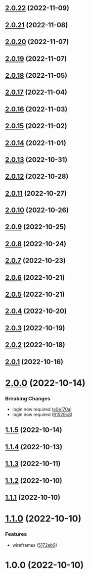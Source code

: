 ## [2.0.22](https://github.com/sprucelabsai/spruce-todos-skill/compare/v2.0.21...v2.0.22) (2022-11-09)

## [2.0.21](https://github.com/sprucelabsai/spruce-todos-skill/compare/v2.0.20...v2.0.21) (2022-11-08)

## [2.0.20](https://github.com/sprucelabsai/spruce-todos-skill/compare/v2.0.19...v2.0.20) (2022-11-07)

## [2.0.19](https://github.com/sprucelabsai/spruce-todos-skill/compare/v2.0.18...v2.0.19) (2022-11-07)

## [2.0.18](https://github.com/sprucelabsai/spruce-todos-skill/compare/v2.0.17...v2.0.18) (2022-11-05)

## [2.0.17](https://github.com/sprucelabsai/spruce-todos-skill/compare/v2.0.16...v2.0.17) (2022-11-04)

## [2.0.16](https://github.com/sprucelabsai/spruce-todos-skill/compare/v2.0.15...v2.0.16) (2022-11-03)

## [2.0.15](https://github.com/sprucelabsai/spruce-todos-skill/compare/v2.0.14...v2.0.15) (2022-11-02)

## [2.0.14](https://github.com/sprucelabsai/spruce-todos-skill/compare/v2.0.13...v2.0.14) (2022-11-01)

## [2.0.13](https://github.com/sprucelabsai/spruce-todos-skill/compare/v2.0.12...v2.0.13) (2022-10-31)

## [2.0.12](https://github.com/sprucelabsai/spruce-todos-skill/compare/v2.0.11...v2.0.12) (2022-10-28)

## [2.0.11](https://github.com/sprucelabsai/spruce-todos-skill/compare/v2.0.10...v2.0.11) (2022-10-27)

## [2.0.10](https://github.com/sprucelabsai/spruce-todos-skill/compare/v2.0.9...v2.0.10) (2022-10-26)

## [2.0.9](https://github.com/sprucelabsai/spruce-todos-skill/compare/v2.0.8...v2.0.9) (2022-10-25)

## [2.0.8](https://github.com/sprucelabsai/spruce-todos-skill/compare/v2.0.7...v2.0.8) (2022-10-24)

## [2.0.7](https://github.com/sprucelabsai/spruce-todos-skill/compare/v2.0.6...v2.0.7) (2022-10-23)

## [2.0.6](https://github.com/sprucelabsai/spruce-todos-skill/compare/v2.0.5...v2.0.6) (2022-10-21)

## [2.0.5](https://github.com/sprucelabsai/spruce-todos-skill/compare/v2.0.4...v2.0.5) (2022-10-21)

## [2.0.4](https://github.com/sprucelabsai/spruce-todos-skill/compare/v2.0.3...v2.0.4) (2022-10-20)

## [2.0.3](https://github.com/sprucelabsai/spruce-todos-skill/compare/v2.0.2...v2.0.3) (2022-10-19)

## [2.0.2](https://github.com/sprucelabsai/spruce-todos-skill/compare/v2.0.1...v2.0.2) (2022-10-18)

## [2.0.1](https://github.com/sprucelabsai/spruce-todos-skill/compare/v2.0.0...v2.0.1) (2022-10-16)

# [2.0.0](https://github.com/sprucelabsai/spruce-todos-skill/compare/v1.1.5...v2.0.0) (2022-10-14)


### Breaking Changes

* login now required ([a0e170a](https://github.com/sprucelabsai/spruce-todos-skill/commit/a0e170a))
* login now required ([91529c8](https://github.com/sprucelabsai/spruce-todos-skill/commit/91529c8))

## [1.1.5](https://github.com/sprucelabsai/spruce-todos-skill/compare/v1.1.4...v1.1.5) (2022-10-14)

## [1.1.4](https://github.com/sprucelabsai/spruce-todos-skill/compare/v1.1.3...v1.1.4) (2022-10-13)

## [1.1.3](https://github.com/sprucelabsai/spruce-todos-skill/compare/v1.1.2...v1.1.3) (2022-10-11)

## [1.1.2](https://github.com/sprucelabsai/spruce-todos-skill/compare/v1.1.1...v1.1.2) (2022-10-10)

## [1.1.1](https://github.com/sprucelabsai/spruce-todos-skill/compare/v1.1.0...v1.1.1) (2022-10-10)

# [1.1.0](https://github.com/sprucelabsai/spruce-todos-skill/compare/v1.0.0...v1.1.0) (2022-10-10)


### Features

* wireframes ([5172eb9](https://github.com/sprucelabsai/spruce-todos-skill/commit/5172eb9))

# 1.0.0 (2022-10-10)
